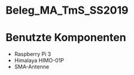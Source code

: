 # Beleg_MA_TmS_SS2019

# Benutzte Komponenten  
- Raspberry Pi 3  
- Himalaya HIMO-01P  
- SMA-Antenne  
